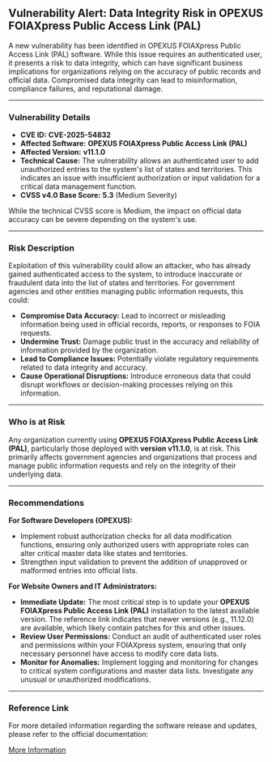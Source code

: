 ## Vulnerability Alert: Data Integrity Risk in OPEXUS FOIAXpress Public Access Link (PAL)

A new vulnerability has been identified in OPEXUS FOIAXpress Public Access Link (PAL) software. While this issue requires an authenticated user, it presents a risk to data integrity, which can have significant business implications for organizations relying on the accuracy of public records and official data. Compromised data integrity can lead to misinformation, compliance failures, and reputational damage.

---

### Vulnerability Details

*   **CVE ID:** **CVE-2025-54832**
*   **Affected Software:** **OPEXUS FOIAXpress Public Access Link (PAL)**
*   **Affected Version:** **v11.1.0**
*   **Technical Cause:** The vulnerability allows an authenticated user to add unauthorized entries to the system's list of states and territories. This indicates an issue with insufficient authorization or input validation for a critical data management function.
*   **CVSS v4.0 Base Score:** **5.3** (Medium Severity)

While the technical CVSS score is Medium, the impact on official data accuracy can be severe depending on the system's use.

---

### Risk Description

Exploitation of this vulnerability could allow an attacker, who has already gained authenticated access to the system, to introduce inaccurate or fraudulent data into the list of states and territories. For government agencies and other entities managing public information requests, this could:

*   **Compromise Data Accuracy:** Lead to incorrect or misleading information being used in official records, reports, or responses to FOIA requests.
*   **Undermine Trust:** Damage public trust in the accuracy and reliability of information provided by the organization.
*   **Lead to Compliance Issues:** Potentially violate regulatory requirements related to data integrity and accuracy.
*   **Cause Operational Disruptions:** Introduce erroneous data that could disrupt workflows or decision-making processes relying on this information.

---

### Who is at Risk

Any organization currently using **OPEXUS FOIAXpress Public Access Link (PAL)**, particularly those deployed with **version v11.1.0**, is at risk. This primarily affects government agencies and organizations that process and manage public information requests and rely on the integrity of their underlying data.

---

### Recommendations

**For Software Developers (OPEXUS):**

*   Implement robust authorization checks for all data modification functions, ensuring only authorized users with appropriate roles can alter critical master data like states and territories.
*   Strengthen input validation to prevent the addition of unapproved or malformed entries into official lists.

**For Website Owners and IT Administrators:**

*   **Immediate Update:** The most critical step is to update your **OPEXUS FOIAXpress Public Access Link (PAL)** installation to the latest available version. The reference link indicates that newer versions (e.g., 11.12.0) are available, which likely contain patches for this and other issues.
*   **Review User Permissions:** Conduct an audit of authenticated user roles and permissions within your FOIAXpress system, ensuring that only necessary personnel have access to modify core data lists.
*   **Monitor for Anomalies:** Implement logging and monitoring for changes to critical system configurations and master data lists. Investigate any unusual or unauthorized modifications.

---

### Reference Link

For more detailed information regarding the software release and updates, please refer to the official documentation:

[More Information](https://docs.opexustech.com/docs/foiaxpress/11.12.0/FOIAXpress_Release_notes_11.12.3.0.pdf)